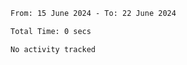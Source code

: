 <!--START_SECTION:waka-->

```txt
From: 15 June 2024 - To: 22 June 2024

Total Time: 0 secs

No activity tracked
```

<!--END_SECTION:waka-->
